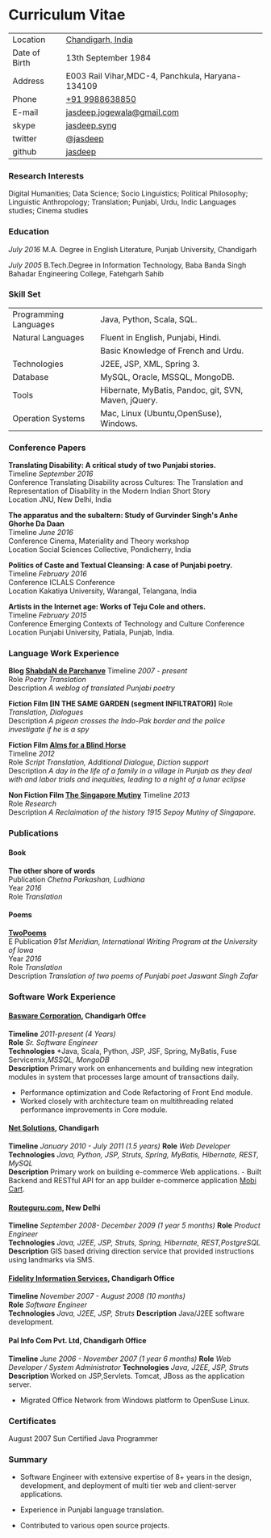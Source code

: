 <!-- 
.. title: Curriculum Vitae
.. slug: cv
.. date: 2016-09-12 11:42:58 UTC+05:30
.. tags:
.. category:
.. link:
.. description:
.. type: text
-->


Curriculum Vitae
================

| 				 |	 																|
|----------------|------------------------------------------------------------------|
| Location		 | [Chandigarh, India](<http://en.wikipedia.org/wiki/Chandigarh>)	|
| Date of Birth  | 13th September 1984 												|
| Address 		 | E003 Rail Vihar,MDC-4, Panchkula, Haryana-134109 				|
| Phone 		 | [+91 9988638850](<tel:+919988638850>) 							|
| E-mail 		 |[jasdeep.jogewala\@gmail.com](<email:jasdeep.jogewala@gmail.com>) |
| skype			 | [jasdeep.syng](<tel:jasdeep.syng>) 								|
| twitter        | [@jasdeep](http://twitter.com/jasdeep) 							|
| github 		 | [jasdeep](<http://github.com/jasdeep>) 							|

### Research Interests

Digital Humanities; Data Science; Socio Linguistics; Political Philosophy;
Linguistic Anthropology; Translation; Punjabi, Urdu, Indic Languages studies;
Cinema studies

### Education

*July 2016* M.A. Degree in English Literature, Punjab University, Chandigarh

*July 2005* B.Tech.Degree in Information Technology, Baba Banda Singh Bahadar
Engineering College, Fatehgarh Sahib

### Skill Set
|						|													   |
|-----------------------|------------------------------------------------------|
| Programming Languages | Java, Python, Scala, SQL.                            |
| Natural Languages     | Fluent in English, Punjabi, Hindi.                   |
|                       | Basic Knowledge of French and Urdu.                  |
| Technologies          | J2EE, JSP, XML, Spring 3.                            |
| Database              | MySQL, Oracle, MSSQL, MongoDB.                       |
| Tools                 | Hibernate, MyBatis, Pandoc, git, SVN, Maven, jQuery. |
| Operation Systems     | Mac, Linux (Ubuntu,OpenSuse), Windows.               |

### Conference Papers

**Translating Disability: A critical study of two Punjabi stories.**  
Timeline *September 2016*  
Conference Translating Disability across Cultures: The Translation and
Representation of Disability in the Modern Indian Short Story  
Location JNU, New Delhi, India

**The apparatus and the subaltern: Study of Gurvinder Singh's Anhe Ghorhe Da Daan**  
Timeline *June 2016*  
Conference Cinema, Materiality and Theory workshop  
Location Social Sciences Collective, Pondicherry, India

**Politics of Caste and Textual Cleansing: A case of Punjabi poetry.**  
Timeline *February 2016*  
Conference ICLALS Conference  
Location Kakatiya University, Warangal, Telangana, India

**Artists in the Internet age: Works of Teju Cole and others.**  
Timeline *February 2015*  
Conference Emerging Contexts of Technology and Culture Conference  
Location Punjabi University, Patiala, Punjab, India.

### Language Work Experience

**Blog [ShabdaN de Parchanve](<https://parchanve.wordpress.com/>)**
Timeline *2007 - present*  
Role *Poetry Translation*  
Description *A weblog of translated Punjabi poetry*

**Fiction Film [IN THE SAME GARDEN (segment INFILTRATOR)]**
Role *Translation, Dialogues*  
Description *A pigeon crosses the Indo-Pak border and the police investigate if
he is a spy*

**Fiction Film [Alms for a Blind Horse](<http://www.imdb.com/title/tt2085746/>)**  
Timeline *2012*  
Role *Script Translation, Additional Dialogue, Diction support*  
Description *A day in the life of a family in a village in Punjab as they deal
with and labor trials and inequities, leading to a night of a lunar eclipse*

**Non Fiction Film [The Singapore
Mutiny](<https://singaporemutiny.wordpress.com/>)**
Timeline *2013*  
Role *Research*  
Description *A Reclaimation of the history 1915 Sepoy Mutiny of Singapore.*

### Publications

#### Book
**The other shore of words**  
Publication *Chetna Parkashan, Ludhiana*   
Year *2016*    
Role *Translation*  

#### Poems   
**[TwoPoems](https://iwp.uiowa.edu/91st/vol9-num1/jaswant-singh-zafar-two-poems)**  
E Publication *91st Meridian, International Writing Program at the University of
Iowa*    
Year *2016*    
Role *Translation*    
Description *Translation of two poems of Punjabi poet Jaswant Singh Zafar*  

### Software Work Experience

#### [Basware Corporation](<http://www.basware.com/>), Chandigarh Offce
**Timeline** *2011-present (4 Years)*  
**Role** *Sr. Software Engineer*  
**Technologies** *Java, Scala, Python, JSP, JSF, Spring, MyBatis, Fuse
Servicemix,*MSSQL, MongoDB*  
**Description** Primary work on enhancements and building new integration
modules in system that processes large amount of transactions daily.  
-   Performance optimization and Code Refactoring of Front End module.  
-   Worked closely with architecture team on multithreading related  
    performance improvements in Core module.  

#### [Net Solutions](<http://www.netsolutionsindia.com/>), Chandigarh

**Timeline** *January 2010 - July 2011 (1.5 years)*
**Role** *Web Developer*  
**Technologies** *Java, Python, JSP, Struts, Spring, MyBatis, Hibernate, REST, MySQL*  
**Description** Primary work on building e-commerce Web applications. - Built
Backend and RESTful API for an app builder e-commerce application [Mobi
Cart](<http://www.mobi-cart.com/>).  

#### [Routeguru.com](<http://www.conceptcurry.com/startup-review/routeguru-textual-driving-directions/>), New Delhi

**Timeline** *September 2008- December 2009 (1 year 5 months)*
**Role** *Product Engineer*   
**Technologies** *Java, J2EE, JSP, Struts, Spring, Hibernate, REST,PostgreSQL*  
**Description** GIS based driving direction service that provided instructions using landmarks via SMS.

#### [Fidelity Information Services](<http://www.fisglobal.com/>), Chandigarh Office
**Timeline** *November 2007 - August 2008 (10 months)*  
**Role** *Software Engineer*  
**Technologies** *Java, J2EE, JSP, Struts*
**Description** Java/J2EE software development.

#### Pal Info Com Pvt. Ltd, Chandigarh Office
**Timeline** *June 2006 - November 2007 (1 year 6 months)*
**Role** *Web Developer / System Administrator*
**Technologies** *Java, J2EE, JSP, Struts*
**Description** Worked on JSP,Servlets. Tomcat, JBoss as the application server.
-   Migrated Office Network from Windows platform to OpenSuse Linux.

### Certificates

August 2007 Sun Certified Java Programmer

### Summary

-   Software Engineer with extensive expertise of 8+ years in the design,
    development, and deployment of multi tier web and client-server
    applications.

-   Experience in Punjabi language translation.

-   Contributed to various open source projects.
